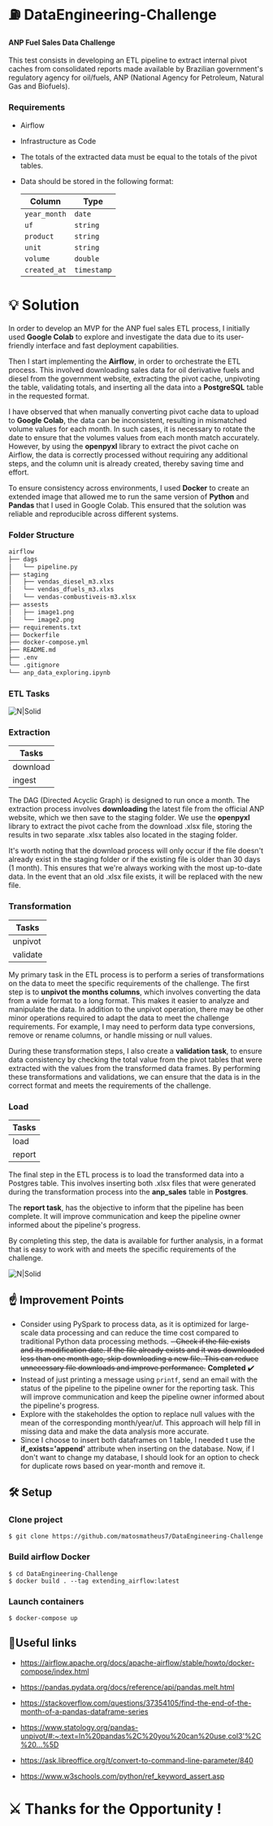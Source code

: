 # :fuelpump: DataEngineering-Challenge
#### ANP Fuel Sales Data Challenge
This test consists in developing an ETL pipeline to extract internal pivot caches from consolidated reports made available by Brazilian government's regulatory agency for oil/fuels, ANP (National Agency for Petroleum, Natural Gas and Biofuels).

### Requirements
- Airflow
- Infrastructure as Code
- The totals of the extracted data must be equal to the totals of the pivot tables.
- Data should be stored in the following format:

    | Column       | Type        |
    | ------------ | ----------- |
    | `year_month` | `date`      |
    | `uf`         | `string`    |
    | `product`    | `string`    |
    | `unit`       | `string`    |
    | `volume`     | `double`    |
    | `created_at` | `timestamp` |

# :bulb: Solution
In order to develop an MVP for the ANP fuel sales ETL process, I initially used **Google Colab** to explore and investigate the data due to its user-friendly interface and fast deployment capabilities.

Then I start implementing the **Airflow**, in order to orchestrate the ETL process. This involved downloading sales data for oil derivative fuels and diesel from the government website, extracting the pivot cache, unpivoting the table, validating totals, and inserting all the data into a **PostgreSQL** table in the requested format.

I have observed that when manually converting pivot cache data to upload to **Google Colab**, the data can be inconsistent, resulting in mismatched volume values for each month. In such cases, it is necessary to rotate the date to ensure that the volumes values from each month match accurately. However, by using the **openpyxl** library to extract the pivot cache on Airflow, the data is correctly processed without requiring any additional steps, and the column unit is already created, thereby saving time and effort.

To ensure consistency across environments, I used **Docker** to create an extended image that allowed me to run the same version of **Python** and **Pandas** that I used in Google Colab. This ensured that the solution was reliable and reproducible across different systems.
### Folder Structure
```bash
airflow
├── dags
│   └── pipeline.py
├── staging
│   ├── vendas_diesel_m3.xlxs
│   └── vendas_dfuels_m3.xlxs
│   └── vendas-combustiveis-m3.xlsx
├── assests
│   ├── image1.png
│   └── image2.png
├── requirements.txt
├── Dockerfile
├── docker-compose.yml
├── README.md
├── .env
└── .gitignore
└── anp_data_exploring.ipynb
```
### ETL Tasks
![N|Solid](https://github.com/matosmatheus7/DataEngineering-Challenge/blob/main/assets/dag_snapshot.PNG?raw=true)

### Extraction
   | Tasks| 
   | ------------ | 
   | download| 
   | ingest| 
    
The DAG (Directed Acyclic Graph) is designed to run once a month. The extraction process involves **downloading** the latest file from the official ANP website, which we then save to the staging folder. We use the **openpyxl** library to extract the pivot cache from the download .xlsx file, storing the results in two separate .xlsx tables also located in the staging folder.

It's worth noting that the download process will only occur if the file doesn't already exist in the staging folder or if the existing file is older than 30 days (1 month). This ensures that we're always working with the most up-to-date data. In the event that an old .xlsx file exists, it will be replaced with the new file.

### Transformation 
   | Tasks| 
   | ------------ | 
   | unpivot| 
   | validate| 
My primary task in the ETL process is to perform a series of transformations on the data to meet the specific requirements of the challenge. The first step is to **unpivot the months columns**, which involves converting the data from a wide format to a long format. This makes it easier to analyze and manipulate the data.
In addition to the unpivot operation, there may be other minor operations required to adapt the data to meet the challenge requirements. For example, I may need to perform data type conversions, remove or rename columns, or handle missing or null values.

During these transformation steps, I also create a **validation task**, to ensure data consistency by checking the total value from the pivot tables that were extracted with the values from the transformed data frames.
By performing these transformations and validations, we can ensure that the data is in the correct format and meets the requirements of the challenge.

### Load
   | Tasks| 
   | ------------ | 
   | load| 
   | report| 
The final step in the ETL process is to load the transformed data into a Postgres table. This involves inserting both .xlsx files that were generated during the transformation process into the **anp_sales** table in **Postgres**.

The **report task**, has the objective to inform that the pipeline has been complete. It will improve communication and keep the pipeline owner informed about the pipeline's progress.

By completing this step, the data is available for further analysis, in a format that is easy to work with and meets the specific requirements of the challenge.

![N|Solid](https://github.com/matosmatheus7/DataEngineering-Challenge/blob/main/assets/postgree_snapshot.PNG?raw=true)

## :point_up: Improvement Points
- Consider using PySpark to process data, as it is optimized for large-scale data processing and can reduce the time cost compared to traditional Python data processing methods.
~~- Check if the file exists and its modification date. If the file already exists and it was downloaded less than one month ago, skip downloading a new file. This can reduce unnecessary file downloads and improve performance.~~  **Completed** :heavy_check_mark:
-   Instead of just printing a message using `printf`, send an email with the status of the pipeline to the pipeline owner for the reporting task. This will improve communication and keep the pipeline owner informed about the pipeline's progress.
-   Explore with the stakeholdes the option to replace null values with the mean of the corresponding month/year/uf. This approach will help fill in missing data and make the data analysis more accurate.
- Since I choose to insert both dataframes on 1 table, I needed t use the **if_exists='append'** attribute when inserting on the database. Now, if I don't want to change my database, I should look for an option to check for duplicate rows based on year-month and remove it.
## :hammer_and_wrench: Setup

### Clone project

    $ git clone https://github.com/matosmatheus7/DataEngineering-Challenge

### Build airflow Docker

    $ cd DataEngineering-Challenge
    $ docker build . --tag extending_airflow:latest
  
### Launch containers
    $ docker-compose up 
## :notebook:Useful links
- https://airflow.apache.org/docs/apache-airflow/stable/howto/docker-compose/index.html

- https://pandas.pydata.org/docs/reference/api/pandas.melt.html

- https://stackoverflow.com/questions/37354105/find-the-end-of-the-month-of-a-pandas-dataframe-series

- https://www.statology.org/pandas-unpivot/#:~:text=In%20pandas%2C%20you%20can%20use,col3'%2C%20...%5D

- https://ask.libreoffice.org/t/convert-to-command-line-parameter/840

- https://www.w3schools.com/python/ref_keyword_assert.asp

# :crossed_swords: Thanks for the Opportunity !
